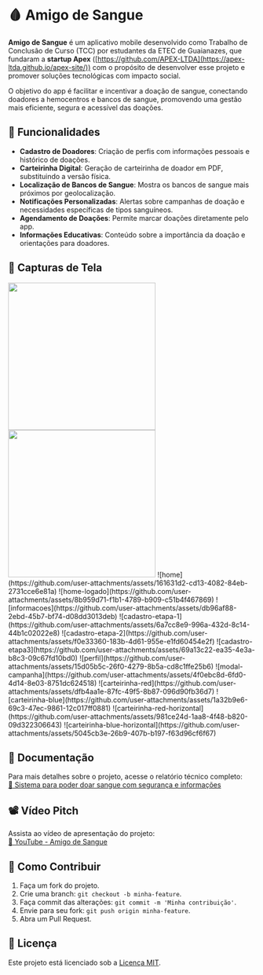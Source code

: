 
# 🩸 Amigo de Sangue

**Amigo de Sangue** é um aplicativo mobile desenvolvido como Trabalho de Conclusão de Curso (TCC) por estudantes da ETEC de Guaianazes, que fundaram a **startup Apex** ([https://github.com/APEX-LTDA](https://apex-ltda.github.io/apex-site/)) com o propósito de desenvolver esse projeto e promover soluções tecnológicas com impacto social.

O objetivo do app é facilitar e incentivar a doação de sangue, conectando doadores a hemocentros e bancos de sangue, promovendo uma gestão mais eficiente, segura e acessível das doações.

## 📱 Funcionalidades

- **Cadastro de Doadores**: Criação de perfis com informações pessoais e histórico de doações.
- **Carteirinha Digital**: Geração de carteirinha de doador em PDF, substituindo a versão física.
- **Localização de Bancos de Sangue**: Mostra os bancos de sangue mais próximos por geolocalização.
- **Notificações Personalizadas**: Alertas sobre campanhas de doação e necessidades específicas de tipos sanguíneos.
- **Agendamento de Doações**: Permite marcar doações diretamente pelo app.
- **Informações Educativas**: Conteúdo sobre a importância da doação e orientações para doadores.

## 📸 Capturas de Tela

<img src="https://github.com/user-attachments/assets/161631d2-cd13-4082-84eb-2731cce6e81a" width="300"/>  
<img src="https://github.com/user-attachments/assets/8b959d71-f1b1-4789-b909-c51b4f467869" width="300"/>
![home](https://github.com/user-attachments/assets/161631d2-cd13-4082-84eb-2731cce6e81a)
![home-logado](https://github.com/user-attachments/assets/8b959d71-f1b1-4789-b909-c51b4f467869)
![informacoes](https://github.com/user-attachments/assets/db96af88-2ebd-45b7-bf74-d08dd3013deb)
![cadastro-etapa-1](https://github.com/user-attachments/assets/6a7cc8e9-996a-432d-8c14-44b1c02022e8)
![cadastro-etapa-2](https://github.com/user-attachments/assets/f0e33360-183b-4d61-955e-e1fd60454e2f)
![cadastro-etapa3](https://github.com/user-attachments/assets/69a13c22-ea35-4e3a-b8c3-09c67fd10bd0)
![perfil](https://github.com/user-attachments/assets/15d05b5c-26f0-4279-8b5a-cd8c1ffe25b6)
![modal-campanha](https://github.com/user-attachments/assets/4f0ebc8d-6fd0-4d14-8e03-8751dc624518)
![carteirinha-red](https://github.com/user-attachments/assets/dfb4aa1e-87fc-49f5-8b87-096d90fb36d7)
![carteirinha-blue](https://github.com/user-attachments/assets/1a32b9e6-69c3-47ec-9861-12c017ff0881)
![carteirinha-red-horizontal](https://github.com/user-attachments/assets/981ce24d-1aa8-4f48-b820-09d322306643)
![carteirinha-blue-horizontal](https://github.com/user-attachments/assets/5045cb3e-26b9-407b-b197-f63d96cf6f67)

## 📄 Documentação

Para mais detalhes sobre o projeto, acesse o relatório técnico completo:  
[🔗 Sistema para poder doar sangue com segurança e informações](https://ric.cps.sp.gov.br/bitstream/123456789/30057/1/desenvolvimentodesistemas_2024_2_andreaugustocoradoleal_amigodesanguesistemasparapoderdoarsanguecomsegurancaeinformacoes_TA.pdf)

## 📽️ Vídeo Pitch

Assista ao vídeo de apresentação do projeto:  
[🎥 YouTube - Amigo de Sangue](https://youtu.be/0vyL5KI3q80)

## 📌 Como Contribuir

1. Faça um fork do projeto.
2. Crie uma branch: `git checkout -b minha-feature`.
3. Faça commit das alterações: `git commit -m 'Minha contribuição'`.
4. Envie para seu fork: `git push origin minha-feature`.
5. Abra um Pull Request.

## 📄 Licença

Este projeto está licenciado sob a [Licença MIT](LICENSE).
